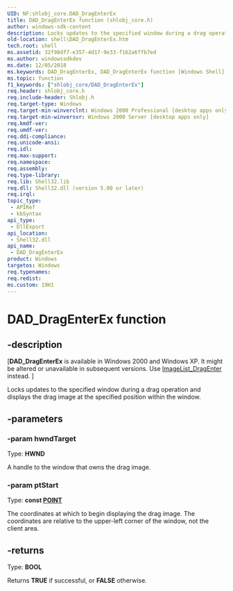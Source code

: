 ```yaml
---
UID: NF:shlobj_core.DAD_DragEnterEx
title: DAD_DragEnterEx function (shlobj_core.h)
author: windows-sdk-content
description: Locks updates to the specified window during a drag operation and displays the drag image at the specified position within the window.
old-location: shell\DAD_DragEnterEx.htm
tech.root: shell
ms.assetid: 32f98df7-e357-4d17-9e33-f162a6ffb7ed
ms.author: windowssdkdev
ms.date: 12/05/2018
ms.keywords: DAD_DragEnterEx, DAD_DragEnterEx function [Windows Shell], shell.DAD_DragEnterEx, shell_DAD_DragEnterEx, shlobj_core/DAD_DragEnterEx
ms.topic: function
f1_keywords: ["shlobj_core/DAD_DragEnterEx"]
req.header: shlobj_core.h
req.include-header: Shlobj.h
req.target-type: Windows
req.target-min-winverclnt: Windows 2000 Professional [desktop apps only]
req.target-min-winversvr: Windows 2000 Server [desktop apps only]
req.kmdf-ver: 
req.umdf-ver: 
req.ddi-compliance: 
req.unicode-ansi: 
req.idl: 
req.max-support: 
req.namespace: 
req.assembly: 
req.type-library: 
req.lib: Shell32.lib
req.dll: Shell32.dll (version 5.00 or later)
req.irql: 
topic_type:
 - APIRef
 - kbSyntax
api_type:
 - DllExport
api_location:
 - Shell32.dll
api_name:
 - DAD_DragEnterEx
product: Windows
targetos: Windows
req.typenames: 
req.redist: 
ms.custom: 19H1
---
```


# DAD_DragEnterEx function


## -description


<p class="CCE_Message">[<b>DAD_DragEnterEx</b> is available in Windows 2000 and Windows XP. It might be altered or unavailable in subsequent versions. Use <a href="https://docs.microsoft.com/windows/desktop/api/commctrl/nf-commctrl-imagelist_dragenter">ImageList_DragEnter</a> instead.
      ]

Locks updates to the specified window during a drag operation and displays the drag image at the specified position within the window.


## -parameters




### -param hwndTarget

Type: <b>HWND</b>

A handle to the window that owns the drag image.


### -param ptStart

Type: <b>const <a href="https://docs.microsoft.com/previous-versions//dd162805(v=vs.85)">POINT</a></b>

The coordinates at which to begin displaying the drag image. The coordinates are relative to the upper-left corner of the window, not the client area.


## -returns



Type: <b>BOOL</b>

Returns <b>TRUE</b> if successful, or <b>FALSE</b> otherwise.



